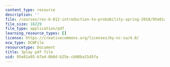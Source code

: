 ```yaml
---
content_type: resource
description: ''
file: /courses/res-6-012-introduction-to-probability-spring-2018/95e81a95b7a40b8db25ecb08ba1545fa_jzhFxJflHXQ.pdf
file_size: 16229
file_type: application/pdf
learning_resource_types: []
license: https://creativecommons.org/licenses/by-nc-sa/4.0/
ocw_type: OCWFile
resourcetype: Document
title: 3play pdf file
uid: 95e81a95-b7a4-0b8d-b25e-cb08ba1545fa
---
```


